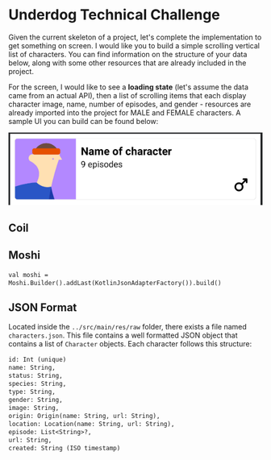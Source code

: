 # Underdog Technical Challenge
Given the current skeleton of a project, let's complete the implementation to get something on screen.
I would like you to build a simple scrolling vertical list of characters. You can find information 
on the structure of your data below, along with some other resources that are already included in 
the project.

For the screen, I would like to see a **loading state** (let's assume the data came from
an actual API), then a list of scrolling items that each display character image, name, number of 
episodes, and gender - resources are already imported into the project for MALE and FEMALE characters.
A sample UI you can build can be found below:

![Sample Layout](readme_resources/layout_character.PNG)

## Coil
[Image loading library]: https://coil-kt.github.io/coil/

## Moshi
[JSON (de)serialization library]: https://github.com/square/moshi
```
val moshi = Moshi.Builder().addLast(KotlinJsonAdapterFactory()).build()
```

## JSON Format
Located inside the `../src/main/res/raw` folder, there exists a file named `characters.json`.  This file contains a well formatted JSON object that contains a list of `Character` objects. Each character follows this structure:
```
id: Int (unique)
name: String,
status: String,
species: String,
type: String,
gender: String,
image: String,
origin: Origin(name: String, url: String),
location: Location(name: String, url: String),
episode: List<String>?,
url: String,
created: String (ISO timestamp)
```
